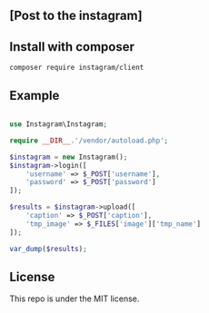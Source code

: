 ## [Post to the instagram]

## Install with composer 
```
composer require instagram/client
```

## Example

```php

use Instagram\Instagram;

require __DIR__.'/vendor/autoload.php';

$instagram = new Instagram();
$instagram->login([
    'username' => $_POST['username'],
    'password' => $_POST['password']
]);

$results = $instagram->upload([
    'caption' => $_POST['caption'],
    'tmp_image' => $_FILES['image']['tmp_name']
]);

var_dump($results);

```

## License
This repo is under the MIT license.
